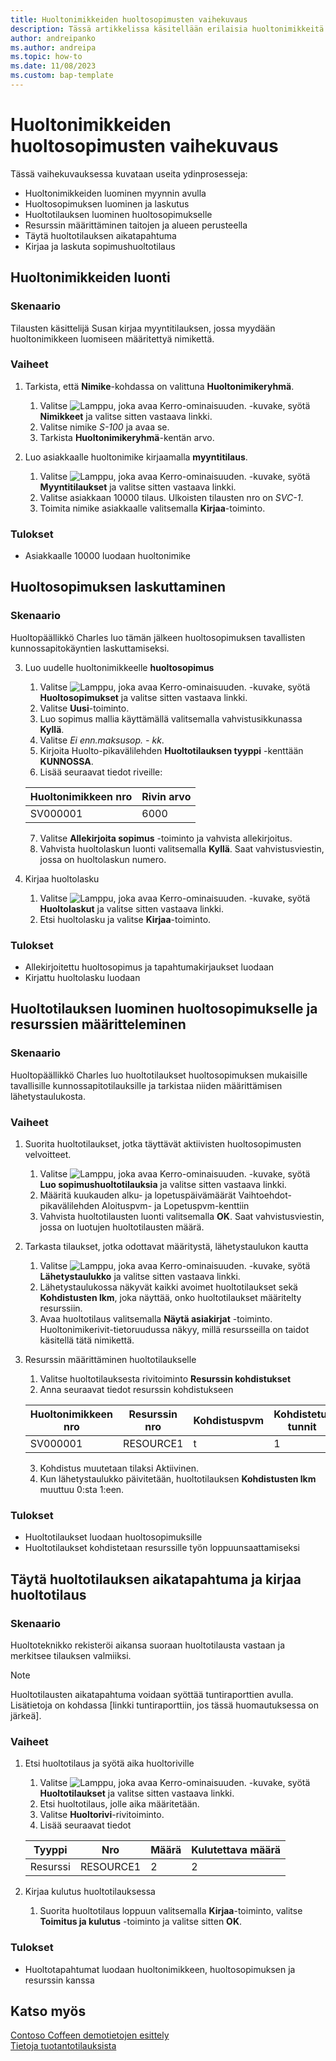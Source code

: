 ```yaml
---
title: Huoltonimikkeiden huoltosopimusten vaihekuvaus
description: Tässä artikkelissa käsitellään erilaisia huoltonimikkeitä ja -sopimuksia koskevia tilanteita.
author: andreipanko
ms.author: andreipa
ms.topic: how-to
ms.date: 11/08/2023
ms.custom: bap-template
---
```


# Huoltonimikkeiden huoltosopimusten vaihekuvaus

Tässä vaihekuvauksessa kuvataan useita ydinprosesseja:

- Huoltonimikkeiden luominen myynnin avulla
- Huoltosopimuksen luominen ja laskutus
- Huoltotilauksen luominen huoltosopimukselle
- Resurssin määrittäminen taitojen ja alueen perusteella
- Täytä huoltotilauksen aikatapahtuma
- Kirjaa ja laskuta sopimushuoltotilaus

## Huoltonimikkeiden luonti

### Skenaario  

Tilausten käsittelijä Susan kirjaa myyntitilauksen, jossa myydään huoltonimikkeen luomiseen määritettyä nimikettä.  

### Vaiheet

1. Tarkista, että **Nimike**-kohdassa on valittuna **Huoltonimikeryhmä**.
   
    1. Valitse ![Lamppu, joka avaa Kerro-ominaisuuden.](../../media/ui-search/search_small.png "Kerro, mitä haluat tehdä") -kuvake, syötä **Nimikkeet** ja valitse sitten vastaava linkki.  
    2. Valitse nimike *S-100* ja avaa se.
    3. Tarkista **Huoltonimikeryhmä**-kentän arvo.
       
2. Luo asiakkaalle huoltonimike kirjaamalla **myyntitilaus**.  

    1. Valitse ![Lamppu, joka avaa Kerro-ominaisuuden.](../../media/ui-search/search_small.png "Kerro, mitä haluat tehdä") -kuvake, syötä **Myyntitilaukset** ja valitse sitten vastaava linkki.  
    2. Valitse asiakkaan 10000 tilaus. Ulkoisten tilausten nro on *SVC-1*.
    3. Toimita nimike asiakkaalle valitsemalla **Kirjaa**-toiminto.

### Tulokset

- Asiakkaalle 10000 luodaan huoltonimike

##  Huoltosopimuksen laskuttaminen

### Skenaario

Huoltopäällikkö Charles luo tämän jälkeen huoltosopimuksen tavallisten kunnossapitokäyntien laskuttamiseksi.

3. Luo uudelle huoltonimikkeelle **huoltosopimus**
    1. Valitse ![Lamppu, joka avaa Kerro-ominaisuuden.](../../media/ui-search/search_small.png "Kerro, mitä haluat tehdä") -kuvake, syötä **Huoltosopimukset** ja valitse sitten vastaava linkki.
    2. Valitse **Uusi**-toiminto.  
    3. Luo sopimus mallia käyttämällä valitsemalla vahvistusikkunassa **Kyllä**. 
    4. Valitse *Ei enn.maksusop. - kk*.
    5. Kirjoita Huolto-pikavälilehden **Huoltotilauksen tyyppi** -kenttään **KUNNOSSA**.
    6. Lisää seuraavat tiedot riveille:

    |Huoltonimikkeen nro|Rivin arvo|  
    |----------------|----------|  
    |SV000001|6000|

    7. Valitse **Allekirjoita sopimus** -toiminto ja vahvista allekirjoitus.
    8. Vahvista huoltolaskun luonti valitsemalla **Kyllä**. Saat vahvistusviestin, jossa on huoltolaskun numero.

3. Kirjaa huoltolasku
   1. Valitse ![Lamppu, joka avaa Kerro-ominaisuuden.](../../media/ui-search/search_small.png "Kerro, mitä haluat tehdä") -kuvake, syötä **Huoltolaskut** ja valitse sitten vastaava linkki.
   2. Etsi huoltolasku ja valitse **Kirjaa**-toiminto.

### Tulokset

- Allekirjoitettu huoltosopimus ja tapahtumakirjaukset luodaan
- Kirjattu huoltolasku luodaan

## Huoltotilauksen luominen huoltosopimukselle ja resurssien määritteleminen

### Skenaario  

Huoltopäällikkö Charles luo huoltotilaukset huoltosopimuksen mukaisille tavallisille kunnossapitotilauksille ja tarkistaa niiden määrittämisen lähetystaulukosta.

### Vaiheet

1. Suorita huoltotilaukset, jotka täyttävät aktiivisten huoltosopimusten velvoitteet.
   1. Valitse ![Lamppu, joka avaa Kerro-ominaisuuden.](../../media/ui-search/search_small.png "Kerro, mitä haluat tehdä") -kuvake, syötä **Luo sopimushuoltotilauksia** ja valitse sitten vastaava linkki.
   2. Määritä kuukauden alku- ja lopetuspäivämäärät Vaihtoehdot-pikavälilehden Aloituspvm- ja Lopetuspvm-kenttiin
   3. Vahvista huoltotilausten luonti valitsemalla **OK**. Saat vahvistusviestin, jossa on luotujen huoltotilausten määrä.

2. Tarkasta tilaukset, jotka odottavat määritystä, lähetystaulukon kautta
   1. Valitse ![Lamppu, joka avaa Kerro-ominaisuuden.](../../media/ui-search/search_small.png "Kerro, mitä haluat tehdä") -kuvake, syötä **Lähetystaulukko** ja valitse sitten vastaava linkki.
   2. Lähetystaulukossa näkyvät kaikki avoimet huoltotilaukset sekä **Kohdistusten lkm**, joka näyttää, onko huoltotilaukset määritelty resurssiin.
   3. Avaa huoltotilaus valitsemalla **Näytä asiakirjat** -toiminto.  Huoltonimikerivit-tietoruudussa näkyy, millä resursseilla on taidot käsitellä tätä nimikettä.

3. Resurssin määrittäminen huoltotilaukselle
   1. Valitse huoltotilauksesta rivitoiminto **Resurssin kohdistukset**
   2. Anna seuraavat tiedot resurssin kohdistukseen

    |Huoltonimikkeen nro|Resurssin nro|Kohdistuspvm|Kohdistetut tunnit|
    |----------------|------------|---------------|---------------|  
    |SV000001|RESOURCE1|t|1|

    3. Kohdistus muutetaan tilaksi Aktiivinen.
    4. Kun lähetystaulukko päivitetään, huoltotilauksen **Kohdistusten lkm** muuttuu 0:sta 1:een.

### Tulokset

- Huoltotilaukset luodaan huoltosopimuksille
- Huoltotilaukset kohdistetaan resurssille työn loppuunsaattamiseksi

## Täytä huoltotilauksen aikatapahtuma ja kirjaa huoltotilaus

### Skenaario  

Huoltoteknikko rekisteröi aikansa suoraan huoltotilausta vastaan ja merkitsee tilauksen valmiiksi.

> [!NOTE]
> Huoltotilausten aikatapahtuma voidaan syöttää tuntiraporttien avulla. Lisätietoja on kohdassa [linkki tuntiraporttiin, jos tässä huomautuksessa on järkeä].

### Vaiheet

1. Etsi huoltotilaus ja syötä aika huoltoriville
   1. Valitse ![Lamppu, joka avaa Kerro-ominaisuuden.](../../media/ui-search/search_small.png "Kerro, mitä haluat tehdä") -kuvake, syötä **Huoltotilaukset** ja valitse sitten vastaava linkki.
   2. Etsi huoltotilaus, jolle aika määritetään.
   3. Valitse **Huoltorivi**-rivitoiminto.
   4. Lisää seuraavat tiedot

    |Tyyppi|Nro|Määrä|Kulutettava määrä|
    |----|---|--------|--------|   
    |Resurssi|RESOURCE1|2|2|

2. Kirjaa kulutus huoltotilauksessa
   1. Suorita huoltotilaus loppuun valitsemalla **Kirjaa**-toiminto, valitse **Toimitus ja kulutus** -toiminto ja valitse sitten **OK**.

### Tulokset

- Huoltotapahtumat luodaan huoltonimikkeen, huoltosopimuksen ja resurssin kanssa

## Katso myös

[Contoso Coffeen demotietojen esittely](../../contoso-coffee/contoso-coffee-intro.md)  
[Tietoja tuotantotilauksista](../../production-about-production-orders.md)